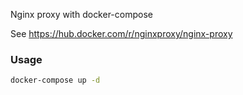 Nginx proxy with docker-compose

See https://hub.docker.com/r/nginxproxy/nginx-proxy 

### Usage

```bash
docker-compose up -d
```
